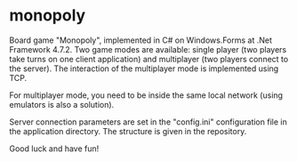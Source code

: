 # monopoly
Board game "Monopoly", implemented in C# on Windows.Forms at .Net Framework 4.7.2. Two game modes are available: single player (two players take turns on one client application) and multiplayer (two players connect to the server). The interaction of the multiplayer mode is implemented using TCP.

For multiplayer mode, you need to be inside the same local network (using emulators is also a solution).

Server connection parameters are set in the "config.ini" configuration file in the application directory. The structure is given in the repository.

Good luck and have fun!
